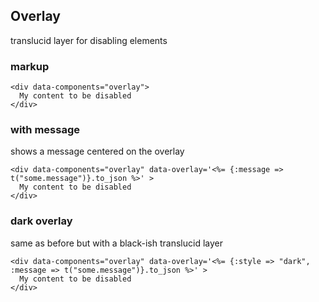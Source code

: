 ## Overlay

translucid layer for disabling elements

### markup

```
<div data-components="overlay">
  My content to be disabled
</div>
```

### with message

shows a message centered on the overlay

```
<div data-components="overlay" data-overlay='<%= {:message => t("some.message")}.to_json %>' >
  My content to be disabled
</div>
```

### dark overlay

same as before but with a black-ish translucid layer

```
<div data-components="overlay" data-overlay='<%= {:style => "dark", :message => t("some.message")}.to_json %>' >
  My content to be disabled
</div>
```

